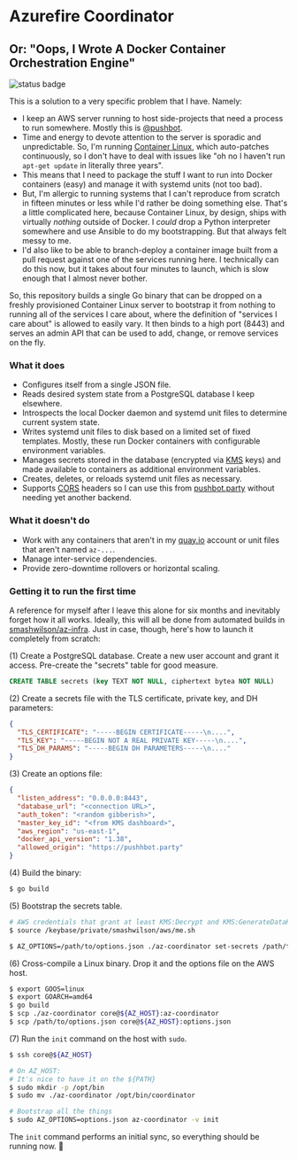 # Azurefire Coordinator

## Or: "Oops, I Wrote A Docker Container Orchestration Engine"

![status badge](https://github.com/smashwilson/az-coordinator/workflows/ci/badge.svg)

This is a solution to a very specific problem that I have. Namely:

* I keep an AWS server running to host side-projects that need a process to run somewhere. Mostly this is [@pushbot](https://github.com/smashwilson/pushbot).
* Time and energy to devote attention to the server is sporadic and unpredictable. So, I'm running [Container Linux](https://coreos.com/os/docs/latest/), which auto-patches continuously, so I don't have to deal with issues like "oh no I haven't run `apt-get update` in literally three years".
* This means that I need to package the stuff I want to run into Docker containers (easy) and manage it with systemd units (not too bad).
* But, I'm allergic to running systems that I can't reproduce from scratch in fifteen minutes or less while I'd rather be doing something else. That's a little complicated here, because Container Linux, by design, ships with virtually _nothing_ outside of Docker. I _could_ drop a Python interpreter somewhere and use Ansible to do my bootstrapping. But that always felt messy to me.
* I'd also like to be able to branch-deploy a container image built from a pull request against one of the services running here. I technically can do this now, but it takes about four minutes to launch, which is slow enough that I almost never bother.

So, this repository builds a single Go binary that can be dropped on a freshly provisioned Container Linux server to bootstrap it from nothing to running all of the services I care about, where the definition of "services I care about" is allowed to easily vary. It then binds to a high port (8443) and serves an admin API that can be used to add, change, or remove services on the fly.

### What it does

* Configures itself from a single JSON file.
* Reads desired system state from a PostgreSQL database I keep elsewhere.
* Introspects the local Docker daemon and systemd unit files to determine current system state.
* Writes systemd unit files to disk based on a limited set of fixed templates. Mostly, these run Docker containers with configurable environment variables.
* Manages secrets stored in the database (encrypted via [KMS](https://aws.amazon.com/kms/) keys) and made available to containers as additional environment variables.
* Creates, deletes, or reloads systemd unit files as necessary.
* Supports [CORS](https://developer.mozilla.org/en-US/docs/Web/HTTP/CORS) headers so I can use this from [pushbot.party](https://pushbot.party/) without needing yet another backend.

### What it doesn't do

* Work with any containers that aren't in my [quay.io](https://quay.io) account or unit files that aren't named `az-...`.
* Manage inter-service dependencies.
* Provide zero-downtime rollovers or horizontal scaling.

### Getting it to run the first time

A reference for myself after I leave this alone for six months and inevitably forget how it all works. Ideally, this will all be done from automated builds in [smashwilson/az-infra](https://github.com/smashwilson/az-infra). Just in case, though, here's how to launch it completely from scratch:

(1) Create a PostgreSQL database. Create a new user account and grant it access. Pre-create the "secrets" table for good measure.

```sql
CREATE TABLE secrets (key TEXT NOT NULL, ciphertext bytea NOT NULL)
```

(2) Create a secrets file with the TLS certificate, private key, and DH parameters:

```json
{
  "TLS_CERTIFICATE": "-----BEGIN CERTIFICATE-----\n....",
  "TLS_KEY": "-----BEGIN NOT A REAL PRIVATE KEY-----\n....",
  "TLS_DH_PARAMS": "-----BEGIN DH PARAMETERS-----\n...."
}
```

(3) Create an options file:

```json
{
  "listen_address": "0.0.0.0:8443",
  "database_url": "<connection URL>",
  "auth_token": "<random gibberish>",
  "master_key_id": "<from KMS dashboard>",
  "aws_region": "us-east-1",
  "docker_api_version": "1.38",
  "allowed_origin": "https://pushhbot.party"
}
```

(4) Build the binary:

```sh
$ go build
```

(5) Bootstrap the secrets table.

```sh
# AWS credentials that grant at least KMS:Decrypt and KMS:GenerateDataKey.
$ source /keybase/private/smashwilson/aws/me.sh

$ AZ_OPTIONS=/path/to/options.json ./az-coordinator set-secrets /path/to/secrets.json
```

(6) Cross-compile a Linux binary. Drop it and the options file on the AWS host.

```sh
$ export GOOS=linux
$ export GOARCH=amd64
$ go build
$ scp ./az-coordinator core@${AZ_HOST}:az-coordinator
$ scp /path/to/options.json core@${AZ_HOST}:options.json
```

(7) Run the `init` command on the host with `sudo`.

```sh
$ ssh core@${AZ_HOST}

# On AZ_HOST:
# It's nice to have it on the ${PATH}
$ sudo mkdir -p /opt/bin
$ sudo mv ./az-coordinator /opt/bin/coordinator

# Bootstrap all the things
$ sudo AZ_OPTIONS=options.json az-coordinator -v init
```

The `init` command performs an initial sync, so everything should be running now. :tada:
